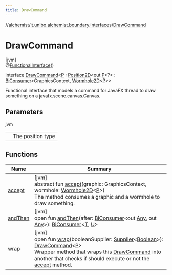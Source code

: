 ```yaml
---
title: DrawCommand
---
```

//[alchemist](../../../index.html)/[it.unibo.alchemist.boundary.interfaces](../index.html)/[DrawCommand](index.html)



# DrawCommand



[jvm]\
@[FunctionalInterface](https://docs.oracle.com/javase/8/docs/api/java/lang/FunctionalInterface.html)()



interface [DrawCommand](index.html)<[P](index.html) : [Position2D](../../it.unibo.alchemist.model.interfaces/-position2-d/index.html)<out [P](../../it.unibo.alchemist.boundary.monitor/-f-x-step-monitor/index.html)>?> : [BiConsumer](https://docs.oracle.com/javase/8/docs/api/java/util/function/BiConsumer.html)<GraphicsContext, [Wormhole2D](../../it.unibo.alchemist.boundary.wormhole.interfaces/-wormhole2-d/index.html)<[P](../../it.unibo.alchemist.boundary.monitor/-f-x-step-monitor/index.html)>> 

Functional interface that models a command for JavaFX thread to draw something on a javafx.scene.canvas.Canvas.



## Parameters


jvm

| | |
|---|---|
| <P> | The position type |



## Functions


| Name | Summary |
|---|---|
| [accept](accept.html) | [jvm]<br>abstract fun [accept](accept.html)(graphic: GraphicsContext, wormhole: [Wormhole2D](../../it.unibo.alchemist.boundary.wormhole.interfaces/-wormhole2-d/index.html)<[P](../../it.unibo.alchemist.boundary.monitor/-f-x-step-monitor/index.html)>)<br>The method consumes a graphic and a wormhole to draw something. |
| [andThen](index.html#1490799502%2FFunctions%2F-134779887) | [jvm]<br>open fun [andThen](index.html#1490799502%2FFunctions%2F-134779887)(after: [BiConsumer](https://docs.oracle.com/javase/8/docs/api/java/util/function/BiConsumer.html)<out [Any](https://kotlinlang.org/api/latest/jvm/stdlib/kotlin/-any/index.html), out [Any](https://kotlinlang.org/api/latest/jvm/stdlib/kotlin/-any/index.html)>): [BiConsumer](https://docs.oracle.com/javase/8/docs/api/java/util/function/BiConsumer.html)<[T](../../it.unibo.alchemist.boundary.monitor/-f-x-step-monitor/index.html), [U](https://docs.oracle.com/javase/8/docs/api/java/util/function/BiConsumer.html)> |
| [wrap](wrap.html) | [jvm]<br>open fun [wrap](wrap.html)(booleanSupplier: [Supplier](https://docs.oracle.com/javase/8/docs/api/java/util/function/Supplier.html)<[Boolean](https://docs.oracle.com/javase/8/docs/api/java/lang/Boolean.html)>): [DrawCommand](index.html)<[P](../../it.unibo.alchemist.boundary.monitor/-f-x-step-monitor/index.html)><br>Wrapper method that wraps this [DrawCommand](index.html) into another that checks if should execute or not the [accept](accept.html) method. |

